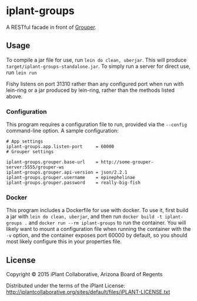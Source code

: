 # iplant-groups 

A RESTful facade in front of [Grouper](http://www.internet2.edu/products-services/trust-identity-middleware/grouper/).

## Usage

To compile a jar file for use, run `lein do clean, uberjar`. This will produce `target/iplant-groups-standalone.jar`. To simply run a server for direct use, run `lein run`

Fishy listens on port 31310 rather than any configured port when run with lein-ring or a jar produced by lein-ring, rather than the methods listed above.

### Configuration

This program requires a configuration file to run, provided via the `--config` command-line option. A sample configuration:

```properties
# App settings
iplant-groups.app.listen-port     = 60000
# Grouper settings

iplant-groups.grouper.base-url    = http://some-grouper-server:5555/grouper-ws
iplant-groups.grouper.api-version = json/2.2.1
iplant-groups.grouper.username    = epinephelinae
iplant-groups.grouper.password    = really-big-fish
```

### Docker

This program includes a Dockerfile for use with docker. To use it, first build a jar with `lein do clean, uberjar`, and then run `docker build -t iplant-groups .` and `docker run --rm iplant-groups` to run the container. You will likely want to mount a configuration file when running the container with the `-v` option, and the container exposes port 60000 by default, so you should most likely configure this in your properties file.

## License

Copyright © 2015 iPlant Collaborative, Arizona Board of Regents

Distributed under the terms of the iPlant License:
http://iplantcollaborative.org/sites/default/files/iPLANT-LICENSE.txt

